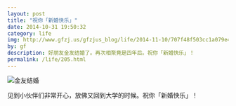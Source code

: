 ```yaml
---
layout: post
title: "祝你「新婚快乐」"
date: 2014-10-31 19:50:32
category: life
img: http://www.gfzj.us/gfzjus_blog/life/2014-11-10/707f48f503cc1a079e40279ace535b18.jpg
by: gf
description: 好朋友金友结婚了。再次相聚竟是四年后。祝你「新婚快乐」！
permalink: /life/205.html
---
```

![金友结婚][707f48f503cc1a079e40279ace535b18.jpg]

见到小伙伴们非常开心，放佛又回到大学的时候。祝你「新婚快乐」！


[707f48f503cc1a079e40279ace535b18.jpg]: http://www.gfzj.us/gfzjus_blog/life/2014-11-10/707f48f503cc1a079e40279ace535b18.jpg